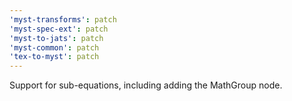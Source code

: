 ```yaml
---
'myst-transforms': patch
'myst-spec-ext': patch
'myst-to-jats': patch
'myst-common': patch
'tex-to-myst': patch
---
```


Support for sub-equations, including adding the MathGroup node.
